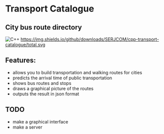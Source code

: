 # Transport Catalogue 
## City bus route directory
![C++](https://img.shields.io/badge/c++-%2300599C.svg?style=for-the-badge&logo=c%2B%2B&logoColor=white)
https://img.shields.io/github/downloads/SERJCOM/cpp-transport-catalogue/total.svg


## Features:
+ allows you to build transportation and walking routes for cities
+ predicts the arrival time of public transportation
+ shows bus routes and stops
+ draws a graphical picture of the routes
+ outputs the result in json format

## TODO
+ make a graphical interface
+ make a server 
  


